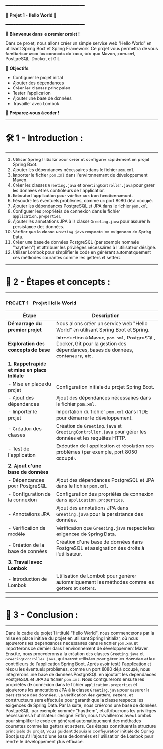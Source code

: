 
━━━━━━━━━━━━━━━━━━━━━━━━━━━━━━━

📘 **Projet 1 - Hello World** 📘

━━━━━━━━━━━━━━━━━━━━━━━━━━━━━━━

🚀 **Bienvenue dans le premier projet !**

Dans ce projet, nous allons créer un simple service web "Hello World" en utilisant Spring Boot et Spring Framework. Ce projet vous permettra de vous familiariser avec les concepts de base, tels que Maven, pom.xml, PostgreSQL, Docker, et Git.

🎯 **Objectifs :**
- Configurer le projet initial
- Ajouter des dépendances
- Créer les classes principales
- Tester l'application
- Ajouter une base de données
- Travailler avec Lombok

🎉 **Préparez-vous à coder !**

-----------------------------------
# 🛠️ 1 - Introduction :
-----------------------------------

1. Utiliser Spring Initializr pour créer et configurer rapidement un projet Spring Boot.  
2. Ajouter les dépendances nécessaires dans le fichier `pom.xml`.  
3. Importer le fichier `pom.xml` dans l'environnement de développement Maven.
4. Créer les classes `Greeting.java` et `GreetingController.java` pour gérer les données et les contrôleurs de l'application.
5. Exécuter l'application pour vérifier son bon fonctionnement.
6. Résoudre les éventuels problèmes, comme un port 8080 déjà occupé.
7. Ajouter les dépendances PostgreSQL et JPA dans le fichier `pom.xml`.
8. Configurer les propriétés de connexion dans le fichier `application.properties`.
9. Ajouter les annotations JPA à la classe `Greeting.java` pour assurer la persistance des données.
10. Vérifier que la classe `Greeting.java` respecte les exigences de Spring Data.
11. Créer une base de données PostgreSQL (par exemple nommée "haythem") et attribuer les privilèges nécessaires à l'utilisateur désigné.
12. Utiliser Lombok pour simplifier le code en générant automatiquement des méthodes courantes comme les getters et setters.

-----------------------------------
# 📝 2 - Étapes et concepts :
-----------------------------------

### **PROJET 1 - Projet Hello World**

| **Étape**                                  | **Description**                                                                                                          |
|--------------------------------------------|--------------------------------------------------------------------------------------------------------------------------|
| **Démarrage du premier projet**            | Nous allons créer un service web "Hello World" en utilisant Spring Boot et Spring.                                        |
| **Exploration des concepts de base**       | Introduction à Maven, `pom.xml`, PostgreSQL, Docker, Git pour la gestion des dépendances, bases de données, conteneurs, etc.|
| **1. Rappel rapide et mise en place initiale** |                                                                                                                          |
| - Mise en place du projet                  | Configuration initiale du projet Spring Boot.                                                                             |
| - Ajout des dépendances                    | Ajout des dépendances nécessaires dans le fichier `pom.xml`.                                                             |
| - Importer le projet                       | Importation du fichier `pom.xml` dans l'IDE pour démarrer le développement.                                               |
| - Création des classes                     | Création de `Greeting.java` et `GreetingController.java` pour gérer les données et les requêtes HTTP.                    |
| - Test de l'application                    | Exécution de l'application et résolution des problèmes (par exemple, port 8080 occupé).                                   |
| **2. Ajout d'une base de données**         |                                                                                                                          |
| - Dépendances pour PostgreSQL              | Ajout des dépendances PostgreSQL et JPA dans le fichier `pom.xml`.                                                       |
| - Configuration de la connexion            | Configuration des propriétés de connexion dans `application.properties`.                                                 |
| - Annotations JPA                          | Ajout des annotations JPA dans `Greeting.java` pour la persistance des données.                                           |
| - Vérification du modèle                   | Vérification que `Greeting.java` respecte les exigences de Spring Data.                                                   |
| - Création de la base de données           | Création d'une base de données dans PostgreSQL et assignation des droits à l'utilisateur.                                 |
| **3. Travail avec Lombok**                 |                                                                                                                          |
| - Introduction de Lombok                   | Utilisation de Lombok pour générer automatiquement les méthodes comme les getters et setters.                             |

-----------------------------------
# 🏁 3 - Conclusion :
-----------------------------------

Dans le cadre du projet 1 intitulé "Hello World", nous commencerons par la mise en place initiale du projet en utilisant Spring Initializr, où nous ajouterons les dépendances nécessaires dans le fichier `pom.xml` et importerons ce dernier dans l'environnement de développement Maven. Ensuite, nous procéderons à la création des classes `Greeting.java` et `GreetingController.java`, qui seront utilisées pour gérer les données et les contrôleurs de l'application Spring Boot. Après avoir testé l'application et résolu les éventuels problèmes, comme un port 8080 déjà occupé, nous intégrerons une base de données PostgreSQL en ajoutant les dépendances PostgreSQL et JPA au fichier `pom.xml`. Nous configurerons ensuite les propriétés de connexion dans le fichier `application.properties` et ajouterons les annotations JPA à la classe `Greeting.java` pour assurer la persistance des données. La vérification des getters, setters, et constructeurs sera effectuée pour garantir que la classe respecte les exigences de Spring Data. Par la suite, nous créerons une base de données PostgreSQL, par exemple nommée "haythem", et attribuerons les privilèges nécessaires à l'utilisateur désigné. Enfin, nous travaillerons avec Lombok pour simplifier le code en générant automatiquement des méthodes courantes comme les getters et setters. Ces étapes constituent la structure principale du projet, vous guidant depuis la configuration initiale de Spring Boot jusqu'à l'ajout d'une base de données et l'utilisation de Lombok pour rendre le développement plus efficace.
